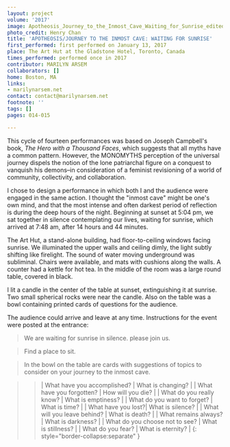 ```yaml
---
layout: project
volume: '2017'
image: Apotheosis_Journey_to_the_Inmost_Cave_Waiting_for_Sunrise_edited.png
photo_credit: Henry Chan
title: 'APOTHEOSIS/JOURNEY TO THE INMOST CAVE: WAITING FOR SUNRISE'
first_performed: first performed on January 13, 2017
place: The Art Hut at the Gladstone Hotel, Toronto, Canada
times_performed: performed once in 2017
contributor: MARILYN ARSEM
collaborators: []
home: Boston, MA
links:
- marilynarsem.net
contact: contact@marilynarsem.net
footnote: ''
tags: []
pages: 014-015

---
```


This cycle of fourteen performances was based on Joseph Campbell's book, _The Hero with a Thousand Faces_, which suggests that all myths have a common pattern. However, the MONOMYTHS perception of the universal journey dispels the notion of the lone patriarchal figure on a conquest to vanquish his demons–in consideration of a feminist revisioning of a world of community, collectivity, and collaboration.

I chose to design a performance in which both I and the audience were engaged in the same action. I thought the "inmost cave" might be one's own mind, and that the most intense and often darkest period of reflection is during the deep hours of the night. Beginning at sunset at 5:04 pm, we sat together in silence contemplating our lives, waiting for sunrise, which arrived at 7:48 am, after 14 hours and 44 minutes.

The Art Hut, a stand-alone building, had floor-to-ceiling windows facing sunrise. We illuminated the upper walls and ceiling dimly, the light subtly shifting like firelight. The sound of water moving underground was subliminal. Chairs were available, and mats with cushions along the walls. A counter had a kettle for hot tea. In the middle of the room was a large round table, covered in black.

I lit a candle in the center of the table at sunset, extinguishing it at sunrise. Two small spherical rocks were near the candle. Also on the table was a bowl containing printed cards of questions for the audience.

The audience could arrive and leave at any time. Instructions for the event were posted at the entrance:

> We are waiting for sunrise in silence. please join us.

> Find a place to sit.

> In the bowl on the table are cards with suggestions of topics to consider on your journey to the inmost cave.

> > | What have you accomplished? | What is changing? |
| What have you forgotten? | How will you die? |
| What do you really know? | What is emptiness? |
| What do you want to forget? | What is time? |
| What have you lost?| What is silence? |
| What will you leave behind? | What is death? |
| What remains always? | What is darkness? |
| What do you choose not to see? | What is stillness? |
| What do you fear? | What is eternity? |
{: style="border-collapse:separate" }

